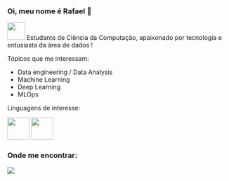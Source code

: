### Oi, meu nome é Rafael 👋


<img weight=40 height=40 src=https://github.com/Saka30/Saka30/assets/104368468/e2853aeb-fd5a-47fd-b9da-d164d85f0730/> Estudante de Ciência da Computação, apaixonado por tecnologia e entusiasta da área de dados !

Tópicos que me interessam:
  * Data engineering / Data Analysis 
  * Machine Learning
  * Deep Learning
  * MLOps

Linguagens de interesse:

<div display="inline">
  <img width="50" height="50" src="https://cdn.jsdelivr.net/gh/devicons/devicon/icons/python/python-original.svg"/>          
  <img width="50" height="50" src="https://cdn.jsdelivr.net/gh/devicons/devicon@latest/icons/go/go-original-wordmark.svg" />         
</div>

<h3> Onde me encontrar: </h3>
<a href=https://www.linkedin.com/in/dev-rafael-sakatauskas >
  <img src="https://img.shields.io/badge/linkedin-%230077B5.svg?style=for-the-badge&logo=linkedin&logoColor=white" />
</a>
  

          


